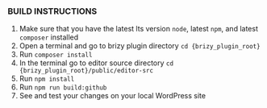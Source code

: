 ### BUILD INSTRUCTIONS

1. Make sure that you have the latest lts version `node`, latest `npm`, and latest `composer` installed
2. Open a terminal and go to brizy plugin directory `cd {brizy_plugin_root}`
3. Run `composer install`
4. In the terminal go to editor source directory `cd {brizy_plugin_root}/public/editor-src`
5. Run `npm install`
6. Run `npm run build:github`
7. See and test your changes on your local WordPress site
